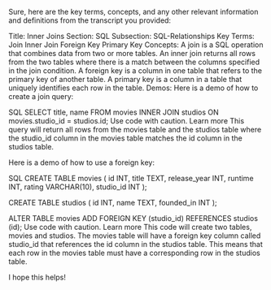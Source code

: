 Sure, here are the key terms, concepts, and any other relevant information and definitions from the transcript you provided:

Title: Inner Joins
Section: SQL
Subsection: SQL-Relationships
Key Terms:
Join
Inner Join
Foreign Key
Primary Key
Concepts:
A join is a SQL operation that combines data from two or more tables.
An inner join returns all rows from the two tables where there is a match between the columns specified in the join condition.
A foreign key is a column in one table that refers to the primary key of another table.
A primary key is a column in a table that uniquely identifies each row in the table.
Demos:
Here is a demo of how to create a join query:

SQL
SELECT title, name
FROM movies
INNER JOIN studios
ON movies.studio_id = studios.id;
Use code with caution. Learn more
This query will return all rows from the movies table and the studios table where the studio_id column in the movies table matches the id column in the studios table.

Here is a demo of how to use a foreign key:

SQL
CREATE TABLE movies (
  id INT,
  title TEXT,
  release_year INT,
  runtime INT,
  rating VARCHAR(10),
  studio_id INT
);

CREATE TABLE studios (
  id INT,
  name TEXT,
  founded_in INT
);

ALTER TABLE movies
ADD FOREIGN KEY (studio_id)
REFERENCES studios (id);
Use code with caution. Learn more
This code will create two tables, movies and studios. The movies table will have a foreign key column called studio_id that references the id column in the studios table. This means that each row in the movies table must have a corresponding row in the studios table.

I hope this helps!
